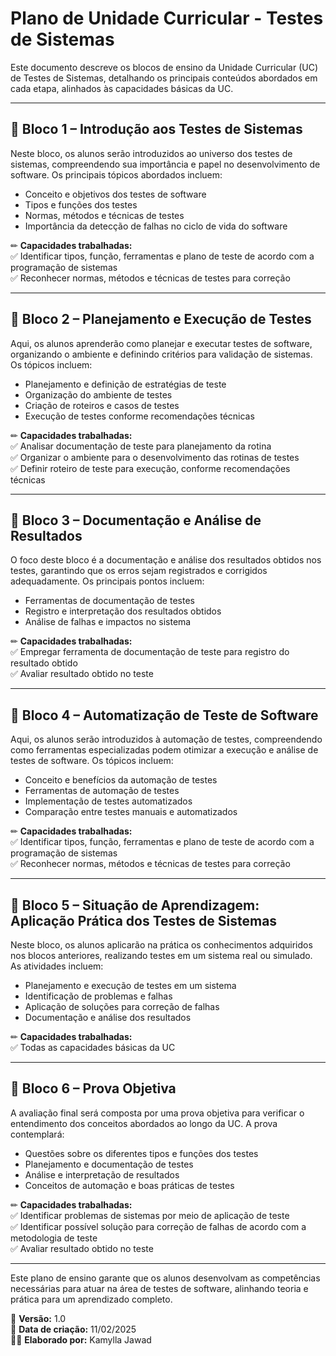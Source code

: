 # Plano de Unidade Curricular - Testes de Sistemas

Este documento descreve os blocos de ensino da Unidade Curricular (UC) de Testes de Sistemas, detalhando os principais conteúdos abordados em cada etapa, alinhados às capacidades básicas da UC.

---

## 📌 Bloco 1 – Introdução aos Testes de Sistemas  
Neste bloco, os alunos serão introduzidos ao universo dos testes de sistemas, compreendendo sua importância e papel no desenvolvimento de software. Os principais tópicos abordados incluem:  
- Conceito e objetivos dos testes de software  
- Tipos e funções dos testes  
- Normas, métodos e técnicas de testes  
- Importância da detecção de falhas no ciclo de vida do software  

✏ **Capacidades trabalhadas:**  
✅ Identificar tipos, função, ferramentas e plano de teste de acordo com a programação de sistemas  
✅ Reconhecer normas, métodos e técnicas de testes para correção  

---

## 📌 Bloco 2 – Planejamento e Execução de Testes  
Aqui, os alunos aprenderão como planejar e executar testes de software, organizando o ambiente e definindo critérios para validação de sistemas. Os tópicos incluem:  
- Planejamento e definição de estratégias de teste  
- Organização do ambiente de testes  
- Criação de roteiros e casos de testes  
- Execução de testes conforme recomendações técnicas  

✏ **Capacidades trabalhadas:**  
✅ Analisar documentação de teste para planejamento da rotina  
✅ Organizar o ambiente para o desenvolvimento das rotinas de testes  
✅ Definir roteiro de teste para execução, conforme recomendações técnicas  

---

## 📌 Bloco 3 – Documentação e Análise de Resultados  
O foco deste bloco é a documentação e análise dos resultados obtidos nos testes, garantindo que os erros sejam registrados e corrigidos adequadamente. Os principais pontos incluem:  
- Ferramentas de documentação de testes  
- Registro e interpretação dos resultados obtidos  
- Análise de falhas e impactos no sistema  

✏ **Capacidades trabalhadas:**  
✅ Empregar ferramenta de documentação de teste para registro do resultado obtido  
✅ Avaliar resultado obtido no teste  

---

## 📌 Bloco 4 – Automatização de Teste de Software  
Aqui, os alunos serão introduzidos à automação de testes, compreendendo como ferramentas especializadas podem otimizar a execução e análise de testes de software. Os tópicos incluem:  
- Conceito e benefícios da automação de testes  
- Ferramentas de automação de testes  
- Implementação de testes automatizados  
- Comparação entre testes manuais e automatizados  

✏ **Capacidades trabalhadas:**  
✅ Identificar tipos, função, ferramentas e plano de teste de acordo com a programação de sistemas  
✅ Reconhecer normas, métodos e técnicas de testes para correção  

---

## 📌 Bloco 5 – Situação de Aprendizagem: Aplicação Prática dos Testes de Sistemas  
Neste bloco, os alunos aplicarão na prática os conhecimentos adquiridos nos blocos anteriores, realizando testes em um sistema real ou simulado. As atividades incluem:  
- Planejamento e execução de testes em um sistema  
- Identificação de problemas e falhas  
- Aplicação de soluções para correção de falhas  
- Documentação e análise dos resultados  

✏ **Capacidades trabalhadas:**  
✅ Todas as capacidades básicas da UC

---

## 📌 Bloco 6 – Prova Objetiva  
A avaliação final será composta por uma prova objetiva para verificar o entendimento dos conceitos abordados ao longo da UC. A prova contemplará:  
- Questões sobre os diferentes tipos e funções dos testes  
- Planejamento e documentação de testes  
- Análise e interpretação de resultados  
- Conceitos de automação e boas práticas de testes  

✏ **Capacidades trabalhadas:**  
✅ Identificar problemas de sistemas por meio de aplicação de teste  
✅ Identificar possível solução para correção de falhas de acordo com a metodologia de teste  
✅ Avaliar resultado obtido no teste  
  

---

Este plano de ensino garante que os alunos desenvolvam as competências necessárias para atuar na área de testes de software, alinhando teoria e prática para um aprendizado completo.

📌 **Versão:** 1.0  
📅 **Data de criação:** 11/02/2025  
👨‍🏫 **Elaborado por:** Kamylla Jawad
